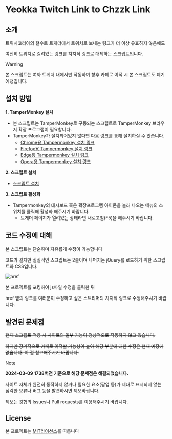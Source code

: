 # Yeokka Twitch Link to Chzzk Link

## 소개

트위치코리아의 철수로 트게더에서 트위치로 보내는 링크가 더 이상 유효하지 않음에도

여전히 트위치로 걸려있는 링크를 치지직 링크로 대체하는 스크립트입니다.

>[!WARNING]
>본 스크립트는 여까 트게더 내에서만 작동하며 향후 카페로 이적 시 본 스크립트도 폐기예정입니다.

## 설치 방법
**1. TamperMonkey 설치**
  - 본 스크립트는 TamperMonkey로 구동되는 스크립트로 TamperMonkey 브라우저 확장 프로그램이 필요합니다.
  - TamperMonkey가 설치되어있지 않다면 다음 링크를 통해 설치하실 수 있습니다.
    - [Chrome용 Tampermonkey 설치 링크](https://chromewebstore.google.com/detail/tampermonkey/dhdgffkkebhmkfjojejmpbldmpobfkfo)
    - [Firefox용 Tampermonkey 설치 링크](https://addons.mozilla.org/en-US/firefox/addon/tampermonkey/)
    - [Edge용 Tampermonkey 설치 링크](https://microsoftedge.microsoft.com/addons/detail/iikmkjmpaadaobahmlepeloendndfphd)
    - [Opera용 Tampermonkey 설치 링크](https://addons.opera.com/en/extensions/details/tampermonkey-beta/)

**2.  스크립트 설치**
  - [스크립트 설치](https://github.com/maaxx-m/Yeokka-TGD-TwtichLink-to-ChzzkLink/blob/main/%ED%8A%B8%EA%B2%8C%EB%8D%94%20%EB%A7%81%ED%81%AC%20%EB%B3%80%EA%B2%BD.user.js?raw=true)


**3. 스크립트 활성화**
  - Tampermonkey의 대시보드 혹은 확장프로그램 아이콘을 눌러 나오는 메뉴의 스위치를 클릭해 활성화 해주시기 바랍니다.
    - 트게더 페이지가 열려있는 상태라면 새로고침(F5)을 해주시기 바랍니다.
   
## 코드 수정에 대해

본 스크립트는 단순하며 자유롭게 수정이 가능합니다

코드가 길지만 실질적인 스크립트는 2줄이며 나머지는 jQuery를 로드하기 위한 스크립트와 CSS입니다.

![href](https://github.com/maaxx-m/Yeokka-TGD-TwtichLink-to-ChzzkLink/assets/161996227/08512d46-6691-426f-ab26-7c3aa9c6c5f7)

본 프로젝트를 포킹하여 js파일 수정을 클릭한 뒤

href 옆의 링크를 여러분이 수정하고 싶은 스트리머의 치지직 링크로 수정해주시기 바랍니다.

## 발견된 문제점

~~현재 스크립트 적용 시 사이트의 일부 기능이 정상적으로 작동하지 않고 있습니다.~~

~~하지만 장기적으로 카페로 이적할 가능성이 높아 해당 부분에 대한 수정은 현재 예정에 없습니다. 이 점 참고해주시기 바랍니다.~~

>[!NOTE]
>**2024-03-09 1738버전 기준으로 해당 문제점은 해결되었습니다.**

사이트 자체가 완전히 동작하지 않거나 필요한 요소(팝업 등)가 제대로 표시되지 않는 심각한 오류나 버그 등을 발견하시면 제보바랍니다.

제보는 깃헙의 Issues나 Pull requests를 이용해주시기 바랍니다.

## License

본 프로젝트는 [MIT라이선스](https://github.com/maaxx-m/Yeokka-TGD-TwtichLink-to-ChzzkLink/blob/main/LICENSE)를 따릅니다
